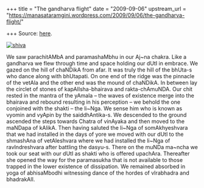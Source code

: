 +++
title = "The gandharva flight"
date = "2009-09-06"
upstream_url = "https://manasataramgini.wordpress.com/2009/09/06/the-gandharva-flight/"

+++
Source: [here](https://manasataramgini.wordpress.com/2009/09/06/the-gandharva-flight/).

[![shiva](https://i1.wp.com/farm4.static.flickr.com/3418/3891424867_e6a6dfa66e.jpg)](http://www.flickr.com/photos/24766652@N05/3891424867/ "shiva by somasushma, on Flickr")

We saw parachitAMbA and paramashaMbhu in our Aj\~na chakra. Like a gandharva we flew through time and space holding our dUtI in embrace. We gazed on the hill of chaNDikA from afar. It was truly the hill of the bhUta-s who dance along with bhUtapati. On one end of the ridge was the pinnacle of the vetAla and the other end was the mound of chaNDikA. In between lay the circlet of stones of kapAlIsha-bhairava and rakta-chAmuNDA. Our chit rested in the mantra of the yAmala – the waves of existence merge into the bhairava and rebound resulting in his perception – we behold the one conjoined with the shakti – the li\~Nga. We sense him who is known as vyomin and vyApin by the saiddhAntika-s. We descended to the ground ascended the steps towards Chatra of vinAyaka and then moved to the maNDapa of kAlikA. Then having saluted the li\~Nga of somAkhyeshvara that we had installed in the days of yore we moved with our dUtI to the shmashAna of vetAleshvara where we had installed the li\~Nga of ravIndreshvara after battling the dasyu-s. There on the muNDa ma\~ncha we took our seat with our dUtI as shakti who is offered upachAra. Thereafter she opened the way for the paramasukha that is not available to those trapped in the lower existence of dissipation. We remained absorbed in yoga of abhisaMbodhi witnessing dance of the hordes of vIrabhadra and bhadrakAlI.

